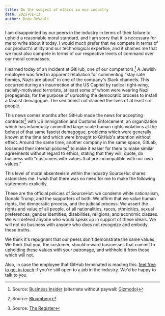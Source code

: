 ```yaml
---
title: On the subject of ethics in our industry
date: 2021-01-13
author: Drew DeVault
---
```


I am disappointed by our peers in the industry in terms of their failure to
uphold a reasonable moral standard, and I am sorry that it is necessary for me
to write about it today. I would much prefer that we compete in terms of our
product's utility and our technological expertise, and it shames me that we must
also compete in terms of our respective levels of command over our moral
compasses.

I learned today of an incident at GitHub, one of our competitors.[^1] A Jewish
employee was fired in apparent retaliation for commenting "stay safe homies,
Nazis are about" in one of the company's Slack channels. This occurred during an
insurrection at the US Capitol by radical right-wing, racially-motivated
terrorists, at least some of whom were wearing Nazi propaganda, for the purpose
of uprooting the democratic process to install a fascist demagogue. The
seditionist riot claimed the lives of at least six people.

[^1]: Source: [Business Insider](https://www.businessinsider.com/microsoft-github-backlash-jewish-employee-termination-2021-1) (alternate without paywall: [Gizmodo](https://gizmodo.com/github-fired-a-jewish-employee-for-warning-that-nazis-1846047140))

This news comes months after GitHub made the news for accepting contracts[^2]
with US Immigration and Customs Enforcement, an organization which has
infamously committed large-scale human rights violations at the behest of that
same fascist demagogue, problems which were generally known at the time and
which were brought to GitHub's attention without effect. Around the same time,
another company in the same space, GitLab, loosened their internal policies[^3]
to make it easier for them to make similar agreements without regard to ethics,
stating that they will, quote, do business with "customers with values that are
incompatible with our own values."

[^2]: Source: [Bloomberg](https://www.bloomberg.com/news/articles/2019-10-10/microsoft-employees-call-to-end-github-ice-contract)
[^3]: Source: [The Register](https://www.theregister.com/2019/10/16/gitlab_employees_gagged/)

This level of moral absenteeism within the industry SourceHut shares astonishes
me. I wish that there was no need for me to make the following statements
explicitly.

These are the official policies of SourceHut: we condemn white nationalism,
Donald Trump, and the supporters of both. We affirm that we value human rights,
the democratic process, and the judicial process. We assert the rights and value
of all people, of all nationalities, races, ethnicities, sexual preferences,
gender identities, disabilities, religions, and economic classes. We will
defend anyone who would speak up in support of these ideals. We will not do
business with anyone who does not recognize and embody these truths.

We think it's repugnant that our peers don't demonstrate the same values. We
think that you, the customer, should reward businesses that commit to upholding
these values with your patronage, and withhold it from those which will not.

Also, in case the employee that GitHub terminated is reading this: [feel free to
get in touch](mailto:sir@cmpwn.com) if you're still open to a job in the
industry. We'd be happy to talk to you.
